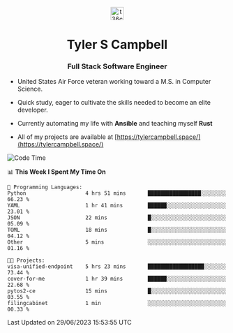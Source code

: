 <p align="center">
<a href="https://www.linkedin.com/in/t36campbell" target="blank"><img align="center" src="https://ik.imagekit.io/t36campbell/Portfolio/linkedin.png.original_m8bbGgPh6.png" alt="t36campbell" height="30" width="30" /></a>
</p>
<h1 align="center">Tyler S Campbell</h1>
<h3 align="center">Full Stack Software Engineer</h3>

* United States Air Force veteran working toward a M.S. in Computer Science.

* Quick study, eager to cultivate the skills needed to become an elite developer.

* Currently automating my life with **Ansible** and teaching myself **Rust**

* All of my projects are available at [https://tylercampbell.space/](https://tylercampbell.space/)

<!--START_SECTION:waka-->
![Code Time](http://img.shields.io/badge/Code%20Time-2%2C595%20hrs%2046%20mins-blue)

📊 **This Week I Spent My Time On** 

```text
💬 Programming Languages: 
Python                   4 hrs 51 mins       █████████████████░░░░░░░░   66.23 % 
YAML                     1 hr 41 mins        ██████░░░░░░░░░░░░░░░░░░░   23.01 % 
JSON                     22 mins             █░░░░░░░░░░░░░░░░░░░░░░░░   05.09 % 
TOML                     18 mins             █░░░░░░░░░░░░░░░░░░░░░░░░   04.12 % 
Other                    5 mins              ░░░░░░░░░░░░░░░░░░░░░░░░░   01.16 % 

🐱‍💻 Projects: 
visa-unified-endpoint    5 hrs 23 mins       ██████████████████░░░░░░░   73.44 % 
cover-for-me             1 hr 39 mins        ██████░░░░░░░░░░░░░░░░░░░   22.68 % 
pytos2-ce                15 mins             █░░░░░░░░░░░░░░░░░░░░░░░░   03.55 % 
filingcabinet            1 min               ░░░░░░░░░░░░░░░░░░░░░░░░░   00.33 % 
```


 Last Updated on 29/06/2023 15:53:55 UTC
<!--END_SECTION:waka-->
